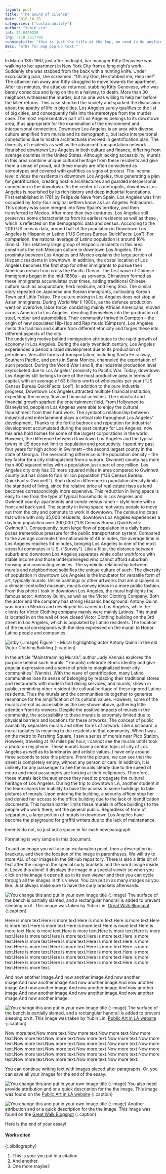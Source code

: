 ```yaml
---
layout: post
title: "The Sound of Silence"
date: 2018-10-28
categories: ["sustainability"] 
author: "Yubin Lin"
lat: 34.0499330
lng: -118.2517760
runningtitle: "this is just the title at the top, no need to do anything here"
desc: "STBY for map pop-up text."
---
```


  In March 13th 1967, just after midnight, bar manager Kitty Genovese was walking to her apartment in New York City from a long night’s work. Suddenly she was stabbed from the back with a hunting knife. Under excruciating pain, she screamed: “Oh my God, He stabbed me, Help me!” The attacker ran away and Kitty struggled to move towards the apartment. After ten minutes, the attacker returned, stabbing Kitty Genovese, who was barely conscious and lying on the in a hallway, to death. More than 30 neighbors witnessed the murder, but no one was willing to help her before the killer returns. This case shocked the society and sparked the discussion about the apathy of life in big cities. Los Angeles surely qualifies to the list of big cities, and consequently falls into the stereotype from the murder case. The most representative part of Los Angeles belongs to its downtown area, thus appropriate for the examination of the environment and interpersonal connection. Downtown Los Angeles is an area with diverse culture amplified from murals and its demographic, but lacks interpersonal connections due to hostile architectures involved in gentrification plan. The diversity of residents as well as the advanced transportation network flourished downtown Los Angeles in both culture and finance, differing from average counties in the United States. Although lacking accessibility, murals in this area combine unique cultural heritage from these residents and give them a sense of proud, but these murals are often considered as stereotypes and covered with graffities as signs of protest. The income level divides the residents in downtown Los Angeles, thus generating a plan for gentrification, creating hostile architectures and guarded interpersonal connection in the downtown.
  As the center of a metropolis, downtown Los Angeles is nourished by its rich history and deep industrial foundations. First established in 1781 by Felipe de Neve from Spain, Los Angeles was first occupied by forty-four original settlers know as Los Angeles Pobladores. This colony was soon merged into New Spain’s territory, and then transferred to Mexico. After more than two centuries, Los Angeles still preserves some characteristics from its earliest residents as well as these , which is reflected on the demographic data and census. According to the 2010 US census data, around half of the population in Downtown Los Angeles is Hispanic or Latino (“US Census Bureau QuickFacts: Los”). For comparison, the national average of Latino population is around 16% (Ennis). This relatively large group of Hispanic residents in this area constructs the rich Mexican culture in downtown Los Angeles. The proximity between Los Angeles and Mexico explains the large portion of Hispanic residents in downtown. In addition, the costal location of Los Angeles becomes the first stop for other immigrants to pursue their American dream from cross the Pacific Ocean. The first wave of Chinese immigrants began in the mid-1850s – as servants. Chinatown formed as these immigrants accumulates over times, adding traditional Chinese culture such as acupuncture, herb medicine, and Feng Shui. The similar story repeated on Japanese and Korean immigrants, cultivating Korean Town and Little Tokyo. The culture mixing in Los Angeles does not stop at Asian immigrants. During World War II 1900s, as the defense production went on overdrive, labor force, consisting mainly African Americans, moved across America to Los Angeles, devoting themselves into the production of steel, rubber and automobiles. Their community thrived in Compton – the origin of new populated Hip-Hop and Rap music (Simpson). Los Angeles melts the tradition and culture from different ethnicity and forges these into different aspects of the city.  
  The underlying motive behind immigration attributes to the rapid growth of economy in Los Angeles. During the early twentieth century, Los Angeles experienced a period a rapid development due to its production of petroleum. Versatile forms of transportation, including Santa Fe railway, Southern Pacific, and ports in Santa Monica, channeled the exportation of such product. During the World War I and II, the industrial production level skyrocketed due to Los Angeles’ proximity to Pacific War. Today, downtown Los Angeles still belongs to one of the most productive area in terms of capital, with an average of 63 billions worth of wholesales per year (“US Census Bureau QuickFacts: Los”). In addition to the pure industrial progress, Downtown Los Angeles attracted multiple financial institution, expediting the money flow and financial activities. The industrial and financial growth sparked the entertainment field. From Hollywood to Disneyland, people in Los Angeles were able to enjoy the cultural flourishment from their hard work. The symbiotic relationship between industrial and entertainment plays a critical role throughout Los Angeles’ development. Thanks to the fertile bedrock and reputation for industrial development accumulated during the past century for Los Angeles, now this area hold homes for some of the largest corporations in the world. However, the difference between Downtown Los Angeles and the typical towns in US does not limit to population and productivity.
  I spent my past four years for high school in Gwinnett – the second largest county in the state of Georgia. The overarching difference is the population density – the key factor for a city distinguished from a suburb. Gwinnett county has more than 400 squared miles with a population just short of one million. Los Angeles city only has 30 more squared miles in area compared to Gwinnett county but has close to four million population (“US Census Bureau QuickFacts: Gwinnett”). Such drastic difference in population density limits the standard of living, since the relative price of real estate rises as land becomes correspondingly more expensive. This reduction in living space is easy to see from the type of typical households in Los Angeles and Gwinnett county: apartments and condo versus ranch – style home with a front and back yard. The scarcity in living space motivates people to move out from the city and commute to work in downtown. The census indicates that while with only 35,000 residents, downtown Los Angeles experiences a daytime population over 200,000 (“US Census Bureau QuickFacts: Gwinnett”). Consequently, such large flow of population in a daily basis poses tremendous pressure for the public transportation system. Compared to the average commute time nationwide of 49 minutes, the average time in Los Angeles reaches 54 minutes, bringing Los Angeles to one of the most stressful commutes in U.S. (“Survey”). Like a filter, the distance between suburb and downtown Los Angeles separates white collar workforce with stable income and those underprivileged who cannot afford suburban housing and commuting vehicles.
  The symbiotic relationship between murals and neighborhood solidifies the unique culture of such. The diversity of population in downtown Los Angeles is the incubator for versatile form of art, typically murals. Unlike paintings or other artworks that are displayed in a climate-controlled museum, murals convey ideas in a more public fashion. From this photo I took in downtown Los Angeles, the mural highlights the famous actor: Anthony Quinn, as well as the Victor Clothing Company. Both the actor and the company has strong Hispanic background: Antony Quinn was born in Mexico and developed his career in Los Angeles, while the clients for Victor Clothing company mainly were mainly Latinos. This mural is located in on the wall of now closed Victor Clothing building on the 3rd street in Los Angeles, which is populated by Latino residents. The location of the mural corresponds with the idea expressed on the mural: to Honor Latino people and companies. 
  
   ![stby](images/Lin_victor_mural.jpg)
   {:.image}
Figure 1 - Mural highlighting actor Antony Quinn in the old Victor Clothing Building
   {:.caption} 
   
   In the article “Mainstreaming Murals”, author Judy Vannais explores the purpose behind such murals: “ (murals) celebrate ethnic identity and give popular expression and a sense of pride to marginalized inner city communities” (Vannis). With the wave of gentrification, many Latino communities lose its sense of belonging by replacing their traditional stores and restaurants with modern find dining services, and murals, shown in public, reminding other resident the cultural heritage of these ignored Latino residents. Thus the murals and the communities tie together to generate resonance for the amplification of its cultural values. However, some of the murals are not as accessible as the one shown above, gathering little attention from its viewers. 
   Despite the positive impacts of murals in the community, the accessibility to these murals is extremely limited due to physical barriers and locations for these artworks. The concept of public availability separates murals and other forms of artwork. Like a billboard, a mural radiates its meaning to the residents in that community. When I was on the metro to Pershing Square, I saw a series of murals near Pico Station. However, traveling at 40 miles per hour, I cannot see the murals until I took a photo on my phone. These murals have a central topic of city of Los Angeles as well as its landmarks and artistic values. I have only around three seconds to take this picture. From the picture, we can see that the street is completely empty, without any person or cars. In addition, it is unlikely for any passenger to see the murals clearly due to the speed of metro and most passengers are looking at their cellphones. Therefore, these murals lack the audiences they need to propagate the cultural heritage of Los Angeles. During the trip to downtown LA, another student in the team shares her inability to have the access to some buildings to take pictures of murals. Upon entering the building, a security officer stop her and denied her access to the office building due to the lack of identification documents. This human barrier limits these murals in office buildings to the people who work there, not the general public. Regardless of form of separation, a large portion of murals in downtown Los Angeles have become the playground for graffiti writers due to the lack of maintenance. 
   
Indents do not, so just put a space in for each new paragraph.

Formating is very simple in this document. 

To add an image you will use an exclamation point, then a description in brackets, and then the location of the image in parentheses. We will try to store ALL of our images in the GitHub repository.  There is also a little bit of text after the image in the special curly brackets and the word image inside it. Leave this alone! It displays the image in a special viewer so when you click on the image it opens it up in its own viewer and then you can cycle through all the images in this viewer. You can put in as many images as you like. Just always make sure to have the curly brackets afterwards.
   
   
![You change this and put in your own Image title](images/Lin_defensive_bench.jpg)
   {:.image}
The surface of the bench is partially slanted, and a rectangular handrail is added to prevent sleeping on it. This image was taken by Yubin Lin. [Great Walk Blogspot](http://greatlawalk.blogspot.com/2016/11/)
   {:.caption} 

Here is more text.Here is more text.Here is more text.Here is more text.Here is more text.Here is more text.Here is more text.Here is more text.Here is more text.Here is more text.Here is more text.Here is more text.Here is more text.Here is more text.Here is more text.Here is more text.Here is more text.Here is more text.Here is more text.Here is more text.Here is more text.Here is more text.Here is more text.Here is more text.Here is more text.Here is more text.Here is more text.Here is more text.Here is more text.Here is more text.Here is more text.Here is more text.Here is more text.Here is more text.Here is more text.Here is more text.Here is more text.Here is more text.

And now another image.And now another image.And now another image.And now another image.And now another image.And now another image.And now another image.And now another image.And now another image.And now another image.And now another image.And now another image.And now another image.

![You change this and put in your own Image title](images/Lin_man_on_subway.jpg)
   {:.image}
The surface of the bench is partially slanted, and a rectangular handrail is added to prevent sleeping on it. This image was taken by Yubin Lin. [Public Art in LA website](http://www.publicartinla.com/LA_murals/Hollywood/cat_fairfax.html)
   {:.caption} 

Now more text.Now more text.Now more text.Now more text.Now more text.Now more text.Now more text.Now more text.Now more text.Now more text.Now more text.Now more text.Now more text.Now more text.Now more text.Now more text.Now more text.Now more text.Now more text.Now more text.Now more text.Now more text.Now more text.Now more text.Now more text.Now more text.Now more text.Now more text.Now more text.


You can continue writing text with images placed after paragraphs. Or, you can save all your images for the end of the essay.

![You change this and put in your own Image title](images/example1.jpg)
   {:.image}
You also need provide attribution and or a quick description for the the image. This image was found on the [Public Art in LA website](http://www.publicartinla.com/LA_murals/Hollywood/cat_fairfax.html)
   {:.caption} 
   
![You change this and put in your own Image title](images/example2.jpg)
   {:.image}
Another attribution and or a quick description for the the image. This image was found on the [Great Walk Blogspot](http://greatlawalk.blogspot.com/2016/11/)
   {:.caption} 

Here is the end of your essay!

#### Works cited

{:.bibliography} 
1. This is your you put in a citation.
2. And another.
3. One more maybe?
